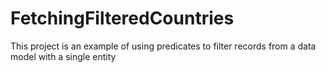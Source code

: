 # FetchingFilteredCountries

This project is an example of using predicates to filter records from a data model with a single entity
